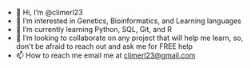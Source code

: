 - 👋 Hi, I’m @climerl23
- 👀 I’m interested in Genetics, Bioinformatics, and Learning languages
- 🌱 I’m currently learning Python, SQL, Git, and R
- 💞️ I’m looking to collaborate on any project that will help me learn, so, don't be afraid to reach out and ask me for FREE help
- 📫 How to reach me email me at climerl23@gmail.com

<!---
climerl23/climerl23 is a ✨ special ✨ repository because its `README.md` (this file) appears on your GitHub profile.
You can click the Preview link to take a look at your changes.
--->
